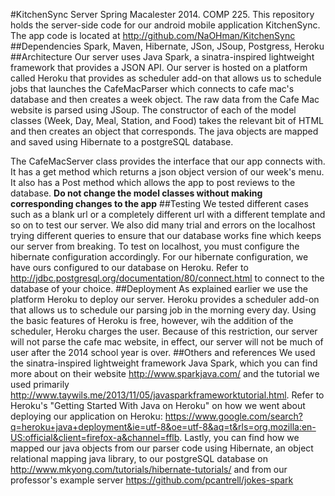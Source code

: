 #KitchenSync Server
Spring Macalester 2014. COMP 225. This repository holds the server-side code for our android mobile application KitchenSync. The app code is located at http://github.com/NaOHman/KitchenSync
##Dependencies
Spark, Maven, Hibernate, JSon, JSoup, Postgress, Heroku
##Architecture
Our server uses Java Spark, a sinatra-inspired lightweight framework that provides a JSON API. Our server is hosted on a platform called Heroku that provides as scheduler add-on that allows us to schedule jobs that launches the CafeMacParser which connects to cafe mac's database and then creates a week object. The raw data from the Cafe Mac website is parsed using JSoup. The constructor of each of the model classes (Week, Day, Meal, Station, and Food) takes the relevant bit of HTML and then creates an object that corresponds. The java objects are mapped and saved using Hibernate to a postgreSQL database.

The CafeMacServer class provides the interface that our app connects with. It has a get method which returns a json object version of our week's menu. It also has a Post method which allows the app to post reviews to the database. **Do not change the model classes without making corresponding changes to the app**
##Testing
We tested different cases such as a blank url or a completely different url with a different template and so on to test our server. We also did many trial and errors on the localhost trying different queries to ensure that our database works fine which keeps our server from breaking. To test on localhost, you must configure the hibernate configuration accordingly. For our hibernate configuration, we have ours configured to our database on Heroku. Refer to http://jdbc.postgresql.org/documentation/80/connect.html to connect to the database of your choice. 
##Deployment
As explained earlier we use the platform Heroku to deploy our server. Heroku provides a scheduler add-on that allows us to schedule our parsing job in the morning every day. Using the basic features of Heroku is free, however, wih the addition of the scheduler, Heroku charges the user. Because of this restriction, our server will not parse the cafe mac website, in effect, our server will not be much of user  after the 2014 school year is over. 
##Others and references
We used the sinatra-inspired lightweight framework Java Spark, which you can find more about on their website http://www.sparkjava.com/ and the tutorial we used primarily http://www.taywils.me/2013/11/05/javasparkframeworktutorial.html. Refer to Heroku's "Getting Started With Java on Heroku" on how we went about deploying our application on Heroku: https://www.google.com/search?q=heroku+java+deployment&ie=utf-8&oe=utf-8&aq=t&rls=org.mozilla:en-US:official&client=firefox-a&channel=fflb. Lastly, you can find how we mapped our java objects from our parser code using Hibernate, an object relational mapping java library, to our postgreSQL database on http://www.mkyong.com/tutorials/hibernate-tutorials/ and from our professor's example server https://github.com/pcantrell/jokes-spark
